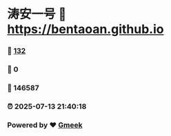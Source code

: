 # 涛安一号 :link: https://bentaoan.github.io 
### :page_facing_up: [132](https://bentaoan.github.io/tag.html) 
### :speech_balloon: 0 
### :hibiscus: 146587 
### :alarm_clock: 2025-07-13 21:40:18 
### Powered by :heart: [Gmeek](https://github.com/Meekdai/Gmeek)
